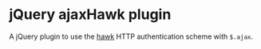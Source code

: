 # jQuery ajaxHawk plugin

A jQuery plugin to use the [hawk](https://github.com/hueniverse/hawk) HTTP authentication scheme with ``$.ajax``.